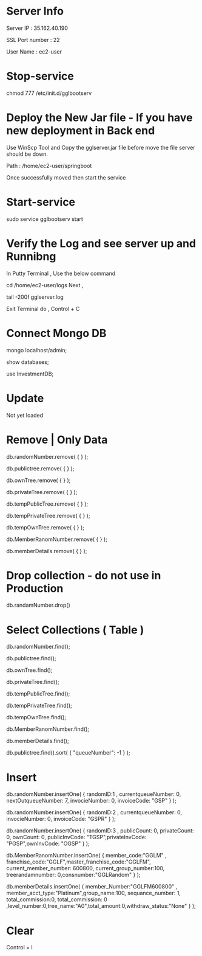# Server Info

Server IP : 35.162.40.190

SSL Port number : 22

User Name : ec2-user

# Stop-service

chmod 777 /etc/init.d/gglbootserv


# Deploy the New Jar file - If you have new deployment in Back end

Use WinScp Tool and Copy the gglserver.jar file before move the file server should be down.

Path : /home/ec2-user/springboot

Once successfully moved then start the service 


# Start-service

sudo service gglbootserv start

# Verify the Log and see server up and Runnibng

In Putty Terminal , Use the below command 

cd /home/ec2-user/logs
Next ,

tail -200f gglserver.log

Exit Terminal do ,
Control + C 




Connect Mongo DB
================

mongo localhost/admin;

show databases;

use InvestmentDB;


Update 
=======
Not yet loaded

Remove | Only Data
==================
db.randomNumber.remove( { } );

db.publictree.remove( { } );

db.ownTree.remove( { } );

db.privateTree.remove( { } );

db.tempPublicTree.remove( { } );

db.tempPrivateTree.remove( { } );

db.tempOwnTree.remove( { } );

db.MemberRanomNumber.remove( { } );

db.memberDetails.remove( { } );

Drop collection - do not use in Production
===============
db.randamNumber.drop()

Select Collections ( Table )
=======
db.randomNumber.find();

db.publictree.find();

db.ownTree.find();

db.privateTree.find();


db.tempPublicTree.find();

db.tempPrivateTree.find();

db.tempOwnTree.find();

db.MemberRanomNumber.find();

db.memberDetails.find();

db.publictree.find().sort( { "queueNumber": -1 } );

Insert
=======

db.randomNumber.insertOne( { randomID:1 , currentqueueNumber: 0, nextOutqueueNumber: 7, invocieNumber: 0, invoiceCode: "GSP" } );

db.randomNumber.insertOne( { randomID:2 , currentqueueNumber: 0, invocieNumber: 0, invoiceCode: "GSPR" } );

db.randomNumber.insertOne( { randomID:3 , publicCount: 0, privateCount: 0, ownCount: 0, publicInvCode: "TGSP",privateInvCode: "PGSP",ownInvCode: "OGSP" } );

db.MemberRanomNumber.insertOne( { member_code:"GGLM" , franchise_code:"GGLF",master_franchise_code:"GGLFM", current_member_number: 600800, current_group_number:100, treerandamnumber: 0,consnumber:"GGLRandom" } );

db.memberDetails.insertOne( { member_Number:"GGLFM600800" , member_acct_type:"Platinum",group_name:100, sequance_number: 1, total_commission:0, total_commission: 0 ,level_number:0,tree_name:"A0",total_amount:0,withdraw_status:"None"	} );


Clear
======
Control + l
